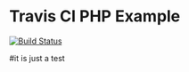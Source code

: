 Travis CI PHP Example
===========

[![Build Status](https://travis-ci.org/michaeljcalkins/travis-ci-php-example.svg?branch=master)](https://travis-ci.org/michaeljcalkins/travis-ci-php-example)

#it is just a test
